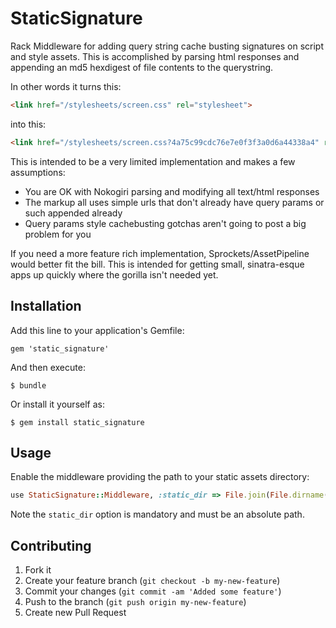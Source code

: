 # StaticSignature

Rack Middleware for adding query string cache busting signatures on
script and style assets.  This is accomplished by parsing html responses
and appending an md5 hexdigest of file contents to the querystring.

In other words it turns this:
```html
<link href="/stylesheets/screen.css" rel="stylesheet">
```

into this:
```html
<link href="/stylesheets/screen.css?4a75c99cdc76e7e0f3f3a0d6a44338a4" rel="stylesheet">
```

This is intended to be a very limited implementation and makes a few
assumptions:

* You are OK with Nokogiri parsing and modifying all text/html responses
* The markup all uses simple urls that don't already have query params or
  such appended already
* Query params style cachebusting gotchas aren't going to post a big problem
  for you

If you need a more feature rich implementation, Sprockets/AssetPipeline would
better fit the bill.  This is intended for getting small, sinatra-esque apps
up quickly where the gorilla isn't needed yet.

## Installation

Add this line to your application's Gemfile:

    gem 'static_signature'

And then execute:

    $ bundle

Or install it yourself as:

    $ gem install static_signature

## Usage

Enable the middleware providing the path to your static assets directory:

```ruby
use StaticSignature::Middleware, :static_dir => File.join(File.dirname(__FILE__), "public")
```

Note the `static_dir` option is mandatory and must be an absolute path.

## Contributing

1. Fork it
2. Create your feature branch (`git checkout -b my-new-feature`)
3. Commit your changes (`git commit -am 'Added some feature'`)
4. Push to the branch (`git push origin my-new-feature`)
5. Create new Pull Request
